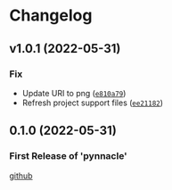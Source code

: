 # Changelog

<!--next-version-placeholder-->

## v1.0.1 (2022-05-31)
### Fix
* Update URI to png ([`e810a79`](https://github.com/Stephen-RA-King/pynnacle/commit/e810a7956b265abcb7ebf1cafce76554ee63309e))
* Refresh project support files ([`ee21182`](https://github.com/Stephen-RA-King/pynnacle/commit/ee21182bdb771b4a45dd64d4e2088bf28eca89cd))

## 0.1.0 (2022-05-31)

### First Release of 'pynnacle'



<!-- Markdown link & img dfn's -->

[github](https://github.com/Stephen-RA-King/pynnacle)
